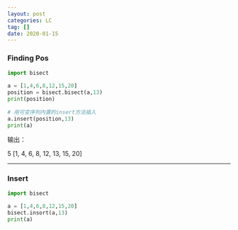 ```yaml
---
layout: post
categories: LC
tag: []
date: 2020-01-15
---
```




### Finding Pos

```python
import bisect
 
a = [1,4,6,8,12,15,20]
position = bisect.bisect(a,13)
print(position)
 
# 用可变序列内置的insert方法插入
a.insert(position,13)
print(a)

```

输出：

5
[1, 4, 6, 8, 12, 13, 15, 20]



---



### Insert 

```python
import bisect
 
a = [1,4,6,8,12,15,20]
bisect.insort(a,13)
print(a)
```

